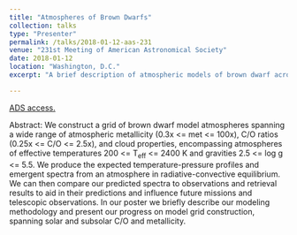 ```yaml
---
title: "Atmospheres of Brown Dwarfs"
collection: talks
type: "Presenter"
permalink: /talks/2018-01-12-aas-231
venue: "231st Meeting of American Astronomical Society"
date: 2018-01-12
location: "Washington, D.C."
excerpt: "A brief description of atmospheric models of brown dwarf across a grid of metallicities, C/O ratios, and cloud components, in a range of effective temperatures and surface gravities."

---
```

<a href="https://ui.adsabs.harvard.edu/abs/2018AAS...23145010W/abstract">ADS access.</a>

Abstract: We construct a grid of brown dwarf model atmospheres spanning a wide range of atmospheric metallicity (0.3x <= met <= 100x), C/O ratios (0.25x <= C/O <= 2.5x), and cloud properties, encompassing atmospheres of effective temperatures 200 <= T<sub>eff</sub> <= 2400 K and gravities 2.5 <= log g <= 5.5. We produce the expected temperature-pressure profiles and emergent spectra from an atmosphere in radiative-convective equilibrium. We can then compare our predicted spectra to observations and retrieval results to aid in their predictions and influence future missions and telescopic observations. In our poster we briefly describe our modeling methodology and present our progress on model grid construction, spanning solar and subsolar C/O and metallicity.

